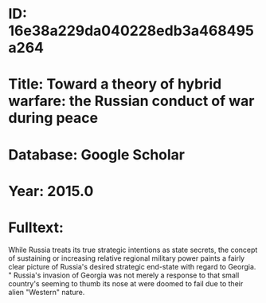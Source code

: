 # ID: 16e38a229da040228edb3a468495a264
# Title: Toward a theory of hybrid warfare: the Russian conduct of war during peace
# Database: Google Scholar
# Year: 2015.0
# Fulltext:
While Russia treats its true strategic intentions as state secrets, the concept of sustaining or increasing relative regional military power paints a fairly clear picture of Russia's desired strategic end-state with regard to Georgia. "
Russia's invasion of Georgia was not merely a response to that small country's seeming to thumb its nose at were doomed to fail due to their alien "Western" nature.